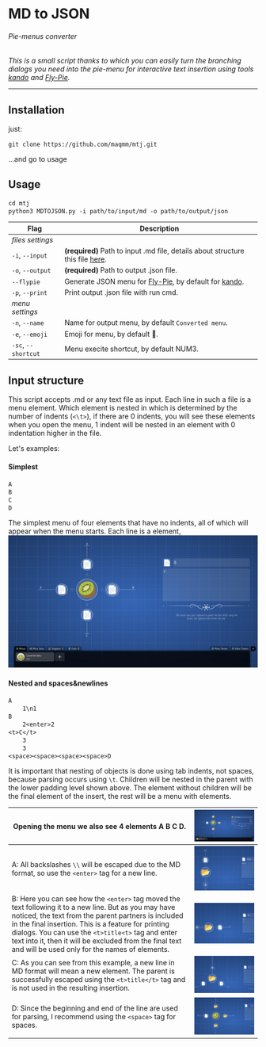 # MD to JSON
###### Pie-menus converter

_This is a small script thanks to which you can easily turn the branching dialogs you need into the pie-menu for interactive text insertion using tools [kando](https://github.com/kando-menu/kando) and [Fly-Pie](https://github.com/Schneegans/Fly-Pie)._

***

## Installation 

just:
```
git clone https://github.com/maqmm/mtj.git
```

...and go to usage

## Usage

```
cd mtj
python3 MDTOJSON.py -i path/to/input/md -o path/to/output/json
```

| __Flag__ | __Description__ |
| ---         | ---         |
| _files settings_ |
| `-i`, `--input` | **(required)** Path to input .md file, details about structure this file [here](#input-structure). |
| `-o`, `--output` | **(required)** Path to output .json file. |
| `--flypie` | Generate JSON menu for [Fly-Pie](https://github.com/Schneegans/Fly-Pie), by default for [kando](https://github.com/kando-menu/kando). |
| `-p`, `--print` | Print output .json file with run cmd. |
| _menu settings_ |
| `-n`, `--name` | Name for output menu, by default `Converted menu`. |
| `-e`, `--emoji` | Emoji for menu, by default 🥝. |
| `-sc`, `--shortcut` | Menu execite shortcut, by default NUM3. |

## Input structure

This script accepts .md or any text file as input. Each line in such a file is a menu element. Which element is nested in which is determined by the number of indents (`<\t>`), if there are 0 indents, you will see these elements when you open the menu, 1 indent will be nested in an element with 0 indentation higher in the file.

Let's examples:

#### Simplest

```
A
B
C
D
```
The simplest menu of four elements that have no indents, all of which will appear when the menu starts. Each line is a element,
![Example1](/img/ex1.png)

#### Nested and spaces&newlines

```
A
	1\n1
B
	2<enter>2
<t>C</t>
	3
	3
<space><space><space><space>D
```
It is important that nesting of objects is done using tab indents, not spaces, because parsing occurs using `\t`. Children will be nested in the parent with the lower padding level shown above. The element without children will be the final element of the insert, the rest will be a menu with elements.

| Opening the menu we also see 4 elements A B C D. | ![Example2](/img/ex2.png) |
| ---         | ---         |
| A: All backslashes `\\` will be escaped due to the MD format, so use the `<enter>` tag for a new line. | ![Example2a](/img/ex2a.png) |
| B: Here you can see how the `<enter>` tag moved the text following it to a new line. But as you may have noticed, the text from the parent partners is included in the final insertion. This is a feature for printing dialogs. You can use the `<t>title<t>` tag and enter text into it, then it will be excluded from the final text and will be used only for the names of elements. | ![Example2b](/img/ex2b.png) |
| C: As you can see from this example, a new line in MD format will mean a new element. The parent is successfully escaped using the `<t>title</t>` tag and is not used in the resulting insertion. | ![Example2c](/img/ex2c.png) |
| D: Since the beginning and end of the line are used for parsing, I recommend using the `<space>` tag for spaces. | ![Example2d](/img/ex2d.png) |
